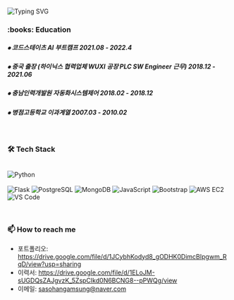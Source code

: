 <div>
<br>
 
![Typing SVG](https://readme-typing-svg.herokuapp.com?font=Indie+Flower&color=000000&size=30&center=true&lines=Sasohangamsung's+&nbsp;+Git+hub+˙ᵕ˙+&nbsp;)
</div>


<!-- 교육사항 시작 -->
<div>
  <h3><b> :books: Education </b></h3>
  <h5> ⦁ 코드스테이츠 AI 부트캠프 2021.08 - 2022.4 </h5>
  <h5> ⦁ 중국 출장 (하이닉스 협력업체 WUXI 공장 PLC SW Engineer 근무) 2018.12 - 2021.06 </h5>
  <h5> ⦁ 충남인력개발원 자동화시스템제어 2018.02 - 2018.12 </h5>
  <h5> ⦁ 병점고등학교 이과계열 2007.03 - 2010.02 </h5>
</div>
</br>  
<!-- 교육사항 끝 -->

<!-- 기술스택 시작 -->
<div align='left'><h3><b>🛠 Tech Stack </b></h3>
<br>
<img alt="Python" src ="https://img.shields.io/badge/Python-3776AB.svg?&style=flat-square&logo=Python&logoColor=white"/>
 </br>
<br>
<img alt="Flask" src ="https://img.shields.io/badge/Flask-000000.svg?&style=flat-square&logo=Flask&logoColor=white"/>
<img alt="PostgreSQL" src ="https://img.shields.io/badge/PostgreSQL-4169E1.svg?&style=flat-square&logo=PostgreSQL&logoColor=white"/>
<img alt="MongoDB" src ="https://img.shields.io/badge/MongoDB-47A248.svg?&style=flat-square&logo=MongoDB&logoColor=white"/>
<img alt="JavaScript" src ="https://img.shields.io/badge/JavaScript-F7DF1E.svg?&style=flat-square&logo=JavaScript&logoColor=white"/>
<img alt="Bootstrap" src ="https://img.shields.io/badge/Bootstrap-7952B3.svg?&style=flat-square&logo=Bootstrap&logoColor=white"/>
<img alt="AWS EC2" src ="https://img.shields.io/badge/AWS-232F3E.svg?&style=flat-square&logo=Amazon AWS&logoColor=white"/>
<img alt="VS Code" src ="https://img.shields.io/badge/Visual Studio-5C2D91.svg?&style=flat-square&logo=Visual Studio&logoColor=white"/>
</br>
</p>
</div>
<!-- https://simpleicons.org/?q=java --></br>
<!-- 기술블로그 끝 -->

<!-- 연락처 시작 -->
### 📫 How to reach me
- 포트폴리오: https://drive.google.com/file/d/1JCybhKodyd8_gODHK0DimcBIpgwm_RqD/view?usp=sharing
- 이력서: https://drive.google.com/file/d/1ELoJM-sUGDQsZAJgvzK_5ZspCIkd0N6BCNG8--pPWQg/view
- 이메일: sasohangamsung@naver.com
<!-- 연락처 끝 -->

